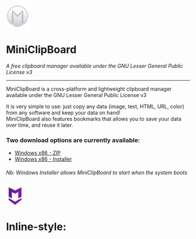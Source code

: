 ![alt text](https://github.com/GregPlusPlus/MiniClipBoard/raw/master/Git/app_icon_small.png)
# MiniClipBoard
*A free clipboard manager available under the GNU Lesser General Public License v3*
***

MiniClipBoard is a cross-platform and lightweight clipboard manager available under the GNU Lesser General Public License v3

It is very simple to use: just copy any data (image, text, HTML, URL, color) from any software and keep your data on hand!  
MiniClipBoard also features bookmarks that allows you to save your data over time, and reuse it later.

### Two download options are currently available:
* [Windows x86 - ZIP](https://github.com/GregPlusPlus/MiniClipBoard/raw/master/Win_Builds/release_Winx86_v1.0.zip)
* [Windows x86 - Installer](https://github.com/GregPlusPlus/MiniClipBoard/raw/master/Win_Builds/setup_MiniClipBoard_Winx86.exe)
###### Nb: Windows Installer allows MiniClipBoard to start when the system boots

![alt text](https://github.com/adam-p/markdown-here/raw/master/src/common/images/icon48.png "Logo Title Text 1")
# Inline-style:
